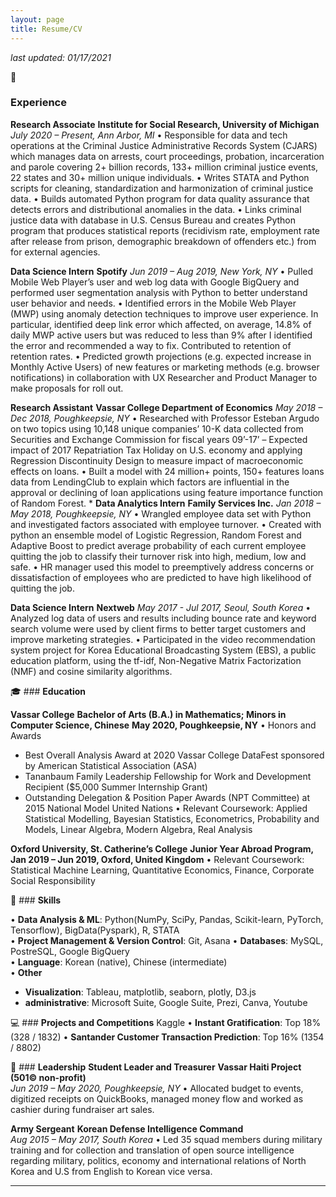 ```yaml
---
layout: page
title: Resume/CV
---
```


*last updated: 01/17/2021*

💼
### **Experience**

**Research Associate**
**Institute for Social Research, University of Michigan**
*July 2020 – Present, Ann Arbor, MI*
•	Responsible for data and tech operations at the Criminal Justice Administrative Records System (CJARS) which manages data on arrests, court proceedings, probation, incarceration and parole covering 2+ billion records, 133+ million criminal justice events, 22 states and 30+ million unique individuals.
•	Writes STATA and Python scripts for cleaning, standardization and harmonization of criminal justice data.
•	Builds automated Python program for data quality assurance that detects errors and distributional anomalies in the data.
•	Links criminal justice data with database in U.S. Census Bureau and creates Python program that produces statistical reports (recidivism rate, employment rate after release from prison, demographic breakdown of offenders etc.) from for external agencies.

**Data Science Intern**
**Spotify**
*Jun 2019 – Aug 2019, New York, NY*
•	Pulled Mobile Web Player’s user and web log data with Google BigQuery and performed user segmentation analysis with Python to better understand user behavior and needs.
•	Identified errors in the Mobile Web Player (MWP) using anomaly detection techniques to improve user experience. In particular, identified deep link error which affected, on average, 14.8% of daily MWP active users but was reduced to less than 9% after I identified the error and recommended a way to fix. Contributed to retention of retention rates.
•	Predicted growth projections (e.g. expected increase in Monthly Active Users) of new features or marketing methods (e.g. browser notifications) in collaboration with UX Researcher and Product Manager to make proposals for roll out.

**Research Assistant**
**Vassar College Department of Economics**
*May 2018 – Dec 2018, Poughkeepsie, NY*
•	Researched with Professor Esteban Argudo on two topics using 10,148 unique companies’ 10-K data collected from Securities and Exchange Commission for fiscal years 09’-17’ – Expected impact of 2017 Repatriation Tax Holiday on U.S. economy and applying Regression Discontinuity Design to measure impact of macroeconomic effects on loans.
•	Built a model with 24 million+ points, 150+ features loans data from LendingClub to explain which factors are influential in the approval or declining of loan applications using feature importance function of Random Forest.
*
**Data Analytics Intern**
**Family Services Inc.**
*Jan 2018 – May 2018, Poughkeepsie, NY*
•	Wrangled employee data set with Python and investigated factors associated with employee turnover.
•	Created with python an ensemble model of Logistic Regression, Random Forest and Adaptive Boost to predict average probability of each current employee quitting the job to classify their turnover risk into high, medium, low and safe.
•	HR manager used this model to preemptively address concerns or dissatisfaction of employees who are predicted to have high likelihood of quitting the job.

**Data Science Intern**
**Nextweb**
*May 2017 - Jul 2017, Seoul, South Korea*
• Analyzed log data of users and results including bounce rate and keyword search volume were used by client firms to better target customers and improve marketing strategies.
• Participated in the video recommendation system project for Korea Educational Broadcasting System (EBS), a public education platform, using the tf-idf, Non-Negative Matrix Factorization (NMF) and cosine similarity algorithms.

🎓 ### **Education**

**Vassar College**
**Bachelor of Arts (B.A.) in Mathematics; Minors in Computer Science, Chinese**
**May 2020, Poughkeepsie, NY**
• Honors and Awards
  - Best Overall Analysis Award at 2020 Vassar College DataFest sponsored by American Statistical Association (ASA)
  - Tananbaum Family Leadership Fellowship for Work and Development Recipient ($5,000 Summer Internship Grant)
  - Outstanding Delegation & Position Paper Awards (NPT Committee) at 2015 National Model United Nations
• Relevant Coursework: Applied Statistical Modelling, Bayesian Statistics, Econometrics, Probability and Models, Linear Algebra, Modern Algebra, Real Analysis

**Oxford University, St. Catherine’s College**
**Junior Year Abroad Program, Jan 2019 – Jun 2019, Oxford, United Kingdom**
• Relevant Coursework: Statistical Machine Learning, Quantitative Economics, Finance, Corporate Social Responsibility

🤖 ### **Skills**

• **Data Analysis & ML**: Python(NumPy, SciPy, Pandas, Scikit-learn, PyTorch, Tensorflow), BigData(Pyspark), R, STATA                
• **Project Management & Version Control**: Git, Asana
• **Databases**: MySQL, PostreSQL, Google BigQuery                
• **Language**: Korean (native), Chinese (intermediate) 	           
• **Other**
  - **Visualization**: Tableau, matplotlib, seaborn, plotly, D3.js
  - **administrative**: Microsoft Suite, Google Suite, Prezi, Canva, Youtube

💻 ### **Projects and Competitions**
Kaggle
• **Instant Gratification**: Top 18% (328 / 1832)
• **Santander Customer Transaction Prediction**: Top 16% (1354 / 8802)

🙇 ### **Leadership**
**Student Leader and Treasurer**
**Vassar Haiti Project (501© non-profit)**             
*Jun 2019 – May 2020, Poughkeepsie, NY*
•	Allocated budget to events, digitized receipts on QuickBooks, managed money flow and worked as cashier during fundraiser art sales.

**Army Sergeant**
**Korean Defense Intelligence Command**                    
*Aug 2015 – May 2017, South Korea*
•	Led 35 squad members during military training and for collection and translation of open source intelligence regarding military, politics, economy and international relations of North Korea and U.S from English to Korean vice versa.



______________________________________________________________________________________________________________________________________________________________________________
